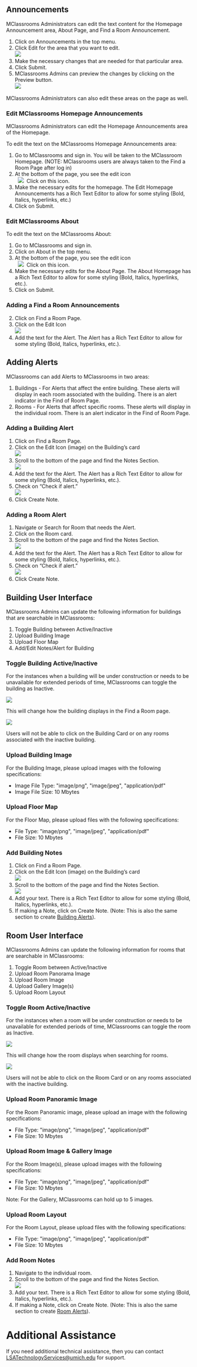 ## Announcements

MClassrooms Administrators can edit the text content for the Homepage Announcement area, About Page, and Find a Room Announcement. 

1. Click on Announcements in the top menu.
2. Click Edit for the area that you want to edit.  
   ![](https://lh5.googleusercontent.com/yyOyc65Vitx-Kx77Z0gUlXESRyG2fX_Bb8dwq-_2uZj4gjjBldBN4IZD1oRqc9y8SF7edGPMeciHgQd_T9duqLfXiqr34UVGQDnXm9exahETmCfY9LAMGJEfAsIqBeSifJmAjlZln21LrUi-m-Xe0pI)
3. Make the necessary changes that are needed for that particular area.
4. Click Submit.
5. MClassrooms Admins can preview the changes by clicking on the Preview button.  
   ![](https://lh5.googleusercontent.com/6_ev-TgFdAFQocFIWm3zHdsdHW__iStf5l4cxSwSlXdbZ2GkeOwa7QQA2PSXH6sTarX1t5rg0UZNryPwyUep33R4HgHklNSwiWIASzmiO-4mxw0-4CJ4Ce_MJkLXpswfjQ0kJjuIQCIqbNXl36ct7pc)

MClassrooms Administrators can also edit these areas on the page as well.


### Edit MClassrooms Homepage Announcements

MClassrooms Administrators can edit the Homepage Announcements area of the Homepage.

To edit the text on the MClassrooms Homepage Announcements area:

1. Go to MClassrooms and sign in. You will be taken to the MClassroom Homepage. (NOTE: MClassrooms users are always taken to the Find a Room Page after log in)
2. At the bottom of the page, you see the edit icon  
     ![](https://lh5.googleusercontent.com/3Wk8KKfxW5loXCdWa2B3J0DmLV5uU3xpxy82M-QHWVgPydEVYz4DjdaB7G8JQon_yr2mLCKAPSRCyw8RwCUisGFyStMjPfg-soKriAaehypQbRd4G0palpv9K9rTnVChxFWxJMxMvDajArVdh4jbZs8)  Click on this icon.
3. Make the necessary edits for the homepage. The Edit Homepage Announcements has a Rich Text Editor to allow for some styling (Bold, Italics, hyperlinks, etc.)
4. Click on Submit. 


### Edit MClassrooms About

To edit the text on the MClassrooms About:

1. Go to MClassrooms and sign in. 
2. Click on About in the top menu.
3. At the bottom of the page, you see the edit icon  
     ![](https://lh5.googleusercontent.com/3Wk8KKfxW5loXCdWa2B3J0DmLV5uU3xpxy82M-QHWVgPydEVYz4DjdaB7G8JQon_yr2mLCKAPSRCyw8RwCUisGFyStMjPfg-soKriAaehypQbRd4G0palpv9K9rTnVChxFWxJMxMvDajArVdh4jbZs8)  Click on this icon.
4. Make the necessary edits for the About Page. The About Homepage has a Rich Text Editor to allow for some styling (Bold, Italics, hyperlinks, etc.).
5. Click on Submit. 


### Adding a Find a Room Announcements

2. Click on Find a Room Page.
3. Click on the Edit Icon  
   ![](https://lh5.googleusercontent.com/3Wk8KKfxW5loXCdWa2B3J0DmLV5uU3xpxy82M-QHWVgPydEVYz4DjdaB7G8JQon_yr2mLCKAPSRCyw8RwCUisGFyStMjPfg-soKriAaehypQbRd4G0palpv9K9rTnVChxFWxJMxMvDajArVdh4jbZs8)
4. Add the text for the Alert. The Alert has a Rich Text Editor to allow for some styling (Bold, Italics, hyperlinks, etc.).

## Adding Alerts

   MClassrooms can add Alerts to MClassrooms in two areas:

   1. Buildings - For Alerts that affect the entire building. These alerts will display in each room associated with the building. There is an alert indicator in the Find of Room Page.
   2. Rooms - For Alerts that affect specific rooms. These alerts will display in the individual room. There is an alert indicator in the Find of Room Page.


### Adding a Building Alert

   1. Click on Find a Room Page.
   2. Click on the Edit Icon (image) on the Building’s card  
      ![](https://lh5.googleusercontent.com/3Wk8KKfxW5loXCdWa2B3J0DmLV5uU3xpxy82M-QHWVgPydEVYz4DjdaB7G8JQon_yr2mLCKAPSRCyw8RwCUisGFyStMjPfg-soKriAaehypQbRd4G0palpv9K9rTnVChxFWxJMxMvDajArVdh4jbZs8)
   3. Scroll to the bottom of the page and find the Notes Section.  
      ![](https://lh4.googleusercontent.com/7uZALkGtwP3Raoz0I8AAUjIFn4Drh9v0YuGAYLBAmWgIreFSOAL-qYYr4GpSGZssFQKZXLlzC0nJIhYo38a9_oeMHs1xGB6ILx7zVYtvg-du5esiw-kGR1XoosKMnQVaL-nexc7BF3PEN16vl4cKE0M)
   4. Add the text for the Alert. The Alert has a Rich Text Editor to allow for some styling (Bold, Italics, hyperlinks, etc.). 
   5. Check on “Check if alert.”  
      ![](https://lh4.googleusercontent.com/amJc3Zxkkb6smZHjp2WsJokTjsWaf1SNhaic5i1Yk8NQN1VLLkVg82OX6sEwS7VWUhKh1fv5dRmjWsnafH7H3M9Ksy1ubiMb4CVO3niFqY8HsDZYojfwvrqs1eF18-yw39ZJ7LTckQI-jIumzK99Tb8)
   6. Click Create Note.


### Adding a Room Alert

   1. Navigate or Search for Room that needs the Alert.
   2. Click on the Room card.
   3. Scroll to the bottom of the page and find the Notes Section.  
      ![](https://lh4.googleusercontent.com/7uZALkGtwP3Raoz0I8AAUjIFn4Drh9v0YuGAYLBAmWgIreFSOAL-qYYr4GpSGZssFQKZXLlzC0nJIhYo38a9_oeMHs1xGB6ILx7zVYtvg-du5esiw-kGR1XoosKMnQVaL-nexc7BF3PEN16vl4cKE0M)
   4. Add the text for the Alert. The Alert has a Rich Text Editor to allow for some styling (Bold, Italics, hyperlinks, etc.). 
   5. Check on “Check if alert.”  
      ![](https://lh4.googleusercontent.com/amJc3Zxkkb6smZHjp2WsJokTjsWaf1SNhaic5i1Yk8NQN1VLLkVg82OX6sEwS7VWUhKh1fv5dRmjWsnafH7H3M9Ksy1ubiMb4CVO3niFqY8HsDZYojfwvrqs1eF18-yw39ZJ7LTckQI-jIumzK99Tb8)
   6. Click Create Note.


## Building User Interface

MClassrooms Admins can update the following information for buildings that are searchable in MClassrooms:

1. Toggle Building between Active/Inactive
2. Upload Building Image
3. Upload Floor Map
4. Add/Edit Notes/Alert for Building


### Toggle Building Active/Inactive

For the instances when a building will be under construction or needs to be unavailable for extended periods of time, MClassrooms can toggle the building as Inactive.

![](https://lh3.googleusercontent.com/FyTyaERxGtpWA_-h7Sv5nvnvCU-LW6GFjUokutDfQnDHnC8zGRoOZgK0iC-IMNX2BwlptgsEgPYG-Q4OjHZnjPpPflqLzTVqHyhAWLUcp_sl_flNCNcqriKXzM1eO9udXspQxqMfS0WaHWBawNkhPhE)

This will change how the building displays in the Find a Room page.

![](https://lh3.googleusercontent.com/y_F1cUKSjOeuKc0D0XUVay4OrauJD-oKA_U7RMaCImo3d2ShISq339TkHZ4-b_qHGLX-XAkx1xHSohr6V-QJDRkeAzUtSXaZLWMtX4lGnn6Ss8n_Zh3lv3kIr4MDvwnGTwBWGlcwvt97oxoyla0RHkI)

Users will not be able to click on the Building Card or on any rooms associated with the inactive building.


### Upload Building Image

For the Building Image, please upload images with the following specifications:

- Image File Type: "image/png", "image/jpeg", "application/pdf"
- Image File Size: 10 Mbytes


### Upload Floor Map

For the Floor Map, please upload files with the following specifications:

- File Type: "image/png", "image/jpeg", "application/pdf"
- File Size: 10 Mbytes


### Add Building Notes

1. Click on Find a Room Page.
2. Click on the Edit Icon (image) on the Building’s card  
   ![](https://lh6.googleusercontent.com/Ie8LWn0mJCYVNbNT6Rmt3jrKRNGm5kRQA9U_WopuwzSZm4FPkT_N1_4DBg_TvVmcjpEnZyAsmZwRh20OSUKC44l6gLRoxVZagTie6NZ7-NSbz4fGlzOdiJS8P2Ap7BsfEVZNHBOtMonGcPPmSm-hye4)
3. Scroll to the bottom of the page and find the Notes Section.  
   ![](https://lh5.googleusercontent.com/2PI8vSxrb_ob3qr-j0-EhXnDAVyAMPRUfLx9z8eA0Q1X9YiJINQCab3cgSO6Hls6_PG28qdIQnqST1rl-g715fEAOfq72LlH9fe2PR7cFjp6FwMvk9d7COf76XPK8IQBIOZL1dbSmaG6J2HL_4GNCjM)
4. Add your text. There is a Rich Text Editor to allow for some styling (Bold, Italics, hyperlinks, etc.). 
5. If making a Note, click on Create Note. (Note: This is also the same section to create [Building Alerts](https://docs.google.com/document/d/1k5KG3iw4yx5GRdEtcq44KMqzNroC4UPealhPkr817Cs/edit#heading=h.vre5zbrz4h49)).


## Room User Interface

MClassrooms Admins can update the following information for rooms that are searchable in MClassrooms:

1. Toggle Room between Active/Inactive
2. Upload Room Panorama Image
3. Upload Room Image
4. Upload Gallery Image(s)
5. Upload Room Layout


### Toggle Room Active/Inactive

For the instances when a room will be under construction or needs to be unavailable for extended periods of time, MClassrooms can toggle the room as Inactive.

![](https://lh5.googleusercontent.com/dPNN05V8KFJHZU3hzTA3Xdcjymzkts5DpVdwllDsEMru6qbbZ-k_oE8oUUdPUk69GT0AkufZNE7UX5rdi0aWTDh2BAxQ7f7YgIpicg-3xTQCyU65R5DERcvu6lsiXFWgcMXFCaiBTYnaAzxj51c2N3I)

This will change how the room displays when searching for rooms.

![](https://lh5.googleusercontent.com/h_5NKFWGaEYp6P68x1sgJeyMJRGZENZbloj3RwBbOa_88_HhNYlTCtqn8bl9LmURt2P2KtSFoWkmSScKgakQCFRvFVJ5Iqu2bQE2Hdti9bwlsjYIlEd32IcRmXsv_tGTCviujiQe34um5RBNdQFi1Xk)

Users will not be able to click on the Room Card or on any rooms associated with the inactive building.


### Upload Room Panoramic Image

For the Room Panoramic image, please upload an image with the following specifications:

- File Type: "image/png", "image/jpeg", "application/pdf"
- File Size: 10 Mbytes


### Upload Room Image & Gallery Image

For the Room Image(s), please upload images with the following specifications:

- File Type: "image/png", "image/jpeg", "application/pdf"
- File Size: 10 Mbytes

Note: For the Gallery, MClassrooms can hold up to 5 images.


### Upload Room Layout

For the Room Layout, please upload files with the following specifications:

- File Type: "image/png", "image/jpeg", "application/pdf"
- File Size: 10 Mbytes


### Add Room Notes

1. Navigate to the individual room. 
2. Scroll to the bottom of the page and find the Notes Section.  
   ![](https://lh5.googleusercontent.com/2PI8vSxrb_ob3qr-j0-EhXnDAVyAMPRUfLx9z8eA0Q1X9YiJINQCab3cgSO6Hls6_PG28qdIQnqST1rl-g715fEAOfq72LlH9fe2PR7cFjp6FwMvk9d7COf76XPK8IQBIOZL1dbSmaG6J2HL_4GNCjM)
3. Add your text. There is a Rich Text Editor to allow for some styling (Bold, Italics, hyperlinks, etc.). 
4. If making a Note, click on Create Note. (Note: This is also the same section to create [Room Alerts](https://docs.google.com/document/d/1k5KG3iw4yx5GRdEtcq44KMqzNroC4UPealhPkr817Cs/edit#heading=h.k5rj7mpzwz5c)).


# Additional Assistance

If you need additional technical assistance, then you can contact [LSATechnologyServices@umich.edu](mailto:LSATechnologyServices@umich.edu) for support.
